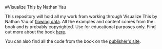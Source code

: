 #Visualize This by Nathan Yau 

This repository will hold all my work from working through Visualize This by Nathan Yau of [flowing data](http://flowingdata.com/). All the examples and content comes from the book and is probably copyrighted. Use for educational purposes only. Find out more about the book [here](http://book.flowingdata.com/).

You can also find all the code from the book on the [publisher's site](www.wiley.com/go/visualizethis).



